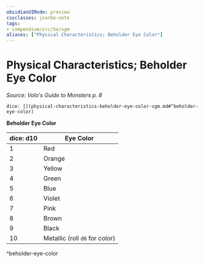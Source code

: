```yaml
---
obsidianUIMode: preview
cssclasses: json5e-note
tags:
- compendium/src/5e/vgm
aliases: ["Physical Characteristics; Beholder Eye Color"]
---
```

# Physical Characteristics; Beholder Eye Color
*Source: Volo's Guide to Monsters p. 8* 

`dice: [](physical-characteristics-beholder-eye-color-vgm.md#^beholder-eye-color)`

**Beholder Eye Color**

| dice: d10 | Eye Color |
|-----------|-----------|
| 1 | Red |
| 2 | Orange |
| 3 | Yellow |
| 4 | Green |
| 5 | Blue |
| 6 | Violet |
| 7 | Pink |
| 8 | Brown |
| 9 | Black |
| 10 | Metallic (roll `d6` for color) |
^beholder-eye-color